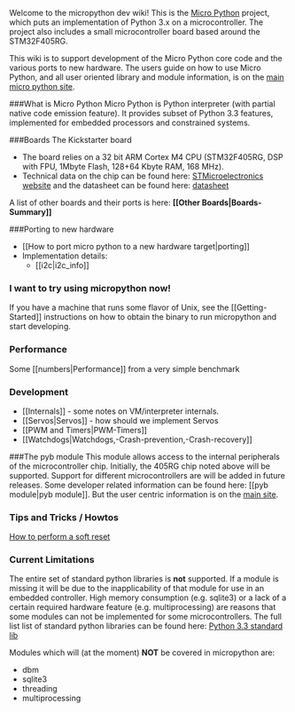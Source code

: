 Welcome to the micropython dev wiki!
This is the [Micro Python](http://micropython.org/) project, which puts an implementation of Python 3.x on a microcontroller. The project also includes a small microcontroller board based around the STM32F405RG.

This wiki is to support development of the Micro Python core code and the various ports to new hardware.
The users guide on how to use Micro Python, and all user oriented library and module information, is on the [main micro python site](http://micropython.org/).

###What is Micro Python
Micro Python is Python interpreter (with partial native code emission feature). It provides subset of Python 3.3 features, implemented for embedded processors and constrained systems.

###Boards
The Kickstarter board
* The board relies on a 32 bit ARM Cortex M4 CPU (STM32F405RG, DSP with FPU, 1Mbyte Flash, 128+64 Kbyte RAM, 168 MHz).
* Technical data on the chip can be found here: [STMicroelectronics website](http://www.st.com/web/catalog/mmc/FM141/SC1169/SS1577/LN1035/PF252144) and the datasheet can be found here: [datasheet](http://www.st.com/st-web-ui/static/active/en/resource/technical/document/datasheet/DM00037051.pdf)

A list of other boards and their ports is here: **[[Other Boards|Boards-Summary]]**

###Porting to new hardware
* [[How to port micro python to a new hardware target|porting]]
* Implementation details:
    - [[i2c|i2c_info]]

### I want to try using micropython now!
If you have a machine that runs some flavor of Unix, see the [[Getting-Started]] instructions on how to obtain the binary to run micropython and start developing.

### Performance
Some [[numbers|Performance]] from a very simple benchmark

### Development
* [[Internals]] - some notes on VM/interpreter internals.
* [[Servos|Servos]] - how should we implement Servos
* [[PWM and Timers|PWM-Timers]]
* [[Watchdogs|Watchdogs,-Crash-prevention,-Crash-recovery]]

###The pyb module
This module allows access to the internal peripherals of the microcontroller chip. Initially, the 405RG chip noted above will be supported. Support for different microcontrollers are will be added in future releases.
Some developer related information can be found here: [[pyb module|pyb module]]. But the user centric information is on the [main site](http://micropython.org/).

### Tips and Tricks / Howtos
[How to perform a soft reset](https://github.com/micropython/micropython/wiki/Soft-reset)

### Current Limitations
The entire set of standard python libraries is **not** supported. If a module is missing it will be due to the inapplicability of that module for use in an embedded controller. High memory consumption (e.g. sqlite3) or a lack of a certain required hardware feature (e.g. multiprocessing) are reasons that some modules can not be implemented for some microcontrollers. 
The full list list of standard python libraries can be found here: [Python 3.3 standard lib](http://docs.python.org/3/library/) 

Modules which will (at the moment) **NOT** be covered in micropython are:

* dbm
* sqlite3
* threading
* multiprocessing


